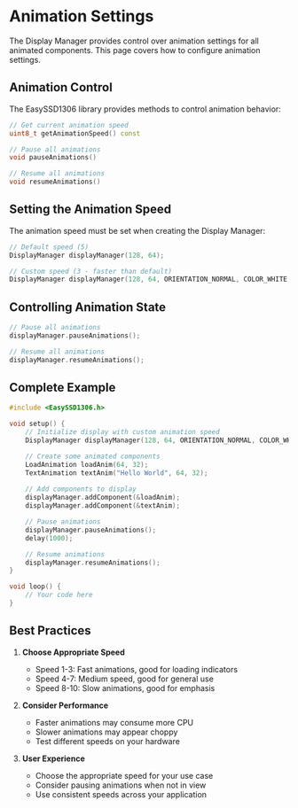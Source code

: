 # Animation Settings

The Display Manager provides control over animation settings for all animated components. This page covers how to configure animation settings.

## Animation Control

The EasySSD1306 library provides methods to control animation behavior:

```cpp
// Get current animation speed
uint8_t getAnimationSpeed() const

// Pause all animations
void pauseAnimations()

// Resume all animations
void resumeAnimations()
```

## Setting the Animation Speed

The animation speed must be set when creating the Display Manager:

```cpp
// Default speed (5)
DisplayManager displayManager(128, 64);

// Custom speed (3 - faster than default)
DisplayManager displayManager(128, 64, ORIENTATION_NORMAL, COLOR_WHITE, FONT_5x7, 128, 3);
```

## Controlling Animation State

```cpp
// Pause all animations
displayManager.pauseAnimations();

// Resume all animations
displayManager.resumeAnimations();
```

## Complete Example

```cpp
#include <EasySSD1306.h>

void setup() {
    // Initialize display with custom animation speed
    DisplayManager displayManager(128, 64, ORIENTATION_NORMAL, COLOR_WHITE, FONT_5x7, 128, 3);

    // Create some animated components
    LoadAnimation loadAnim(64, 32);
    TextAnimation textAnim("Hello World", 64, 32);
    
    // Add components to display
    displayManager.addComponent(&loadAnim);
    displayManager.addComponent(&textAnim);

    // Pause animations
    displayManager.pauseAnimations();
    delay(1000);

    // Resume animations
    displayManager.resumeAnimations();
}

void loop() {
    // Your code here
}
```

## Best Practices

1. **Choose Appropriate Speed**
   - Speed 1-3: Fast animations, good for loading indicators
   - Speed 4-7: Medium speed, good for general use
   - Speed 8-10: Slow animations, good for emphasis

2. **Consider Performance**
   - Faster animations may consume more CPU
   - Slower animations may appear choppy
   - Test different speeds on your hardware

3. **User Experience**
   - Choose the appropriate speed for your use case
   - Consider pausing animations when not in view
   - Use consistent speeds across your application 